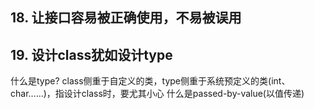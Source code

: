 ## 18. 让接口容易被正确使用，不易被误用

## 19. 设计class犹如设计type
什么是type?
class侧重于自定义的类，type侧重于系统预定义的类(int、char……)，指设计class时，要尤其小心
什么是passed-by-value(以值传递)